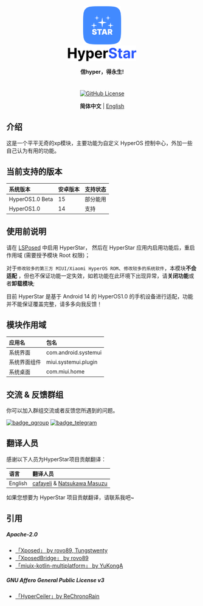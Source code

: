 <div align="center">
<picture  >
<img src="img/app_icon.png" width="100" height="100" alt="icon"/>
</picture>
</div>

<div align="center" >

<picture>
<source media="(prefers-color-scheme: dark)" srcset="img/app_name_dark.png">
<source media="(prefers-color-scheme: light)" srcset="img/app_name_light.png">
<img  src="img/app_name_light.png" width="180" alt="icon"/>

</picture>

**信hyper，得永生!**

#

[![GitHub License](https://img.shields.io/github/license/HowieHChen/XiaomiHelper)](https://github.com/YunZiA/HyperStar/blob/master/LICENSE)

**简体中文** | [English](README_EN-US.md)

</div>

## 介绍

这是一个平平无奇的xp模块，主要功能为自定义 HyperOS 控制中心，外加一些自己认为有用的功能。

## 当前支持的版本
| 系统版本            | 安卓版本 | 支持状态 |
|:----------------|:-----|:-----|
| HyperOS1.0 Beta | 15   | 部分能用 |
| HyperOS1.0      | 14   | 支持   |

## 使用前说明

请在 [LSPosed](https://github.com/LSPosed/LSPosed/releases) 中启用 HyperStar， 然后在 HyperStar 应用内启用功能后，重启作用域 (需要授予模块 Root 权限)；

对于`修改较多的第三方 MIUI/Xiaomi HyperOS ROM`、`修改较多的系统软件`，本模块<b>不会适配</b> ，但也不保证功能一定失效，如若功能在此环境下出现异常，请<b>关闭功能</b>或者<b>卸载模块</b>;

目前 HyperStar 是基于 Android 14 的 HyperOS1.0 的手机设备进行适配，功能并不能保证覆盖完整，请多多向我反馈！


## 模块作用域

| 应用名    | 包名                    |
|:-------|:----------------------|
| 系统界面   | com.android.systemui  |
| 系统界面组件 | miui.systemui.plugin  |
| 系统桌面   | com.miui.home         |

## 交流 & 反馈群组

你可以加入群组交流或者反馈您所遇到的问题。

[![badge_qgroup]][qgroup_url]
[![badge_telegram]][telegram_url]

## 翻译人员

感谢以下人员为HyperStar项目贡献翻译：

| 语言      | 翻译人员                                                                          |
|:--------|:------------------------------------------------------------------------------|
| English | [cafayeli](https://t.me/cafayeli) & [Natsukawa Masuzu](https://t.me/Minggg07) |

如果您想要为 HyperStar 项目贡献翻译，请联系我吧~


## 引用

##### Apache-2.0

- [「Xposed」 by rovo89, Tungstwenty](https://github.com/rovo89/XposedBridge)
- [「XposedBridge」 by rovo89](https://github.com/rovo89/XposedBridge)
- [「miuix-kotlin-multiplatform」 by YuKongA](https://github.com/miuix-kotlin-multiplatform/miuix)

##### GNU Affero General Public License v3

- [「HyperCeiler」by ReChronoRain](https://github.com/ReChronoRain/HyperCeiler)




[qgroup_url]: http://qm.qq.com/cgi-bin/qm/qr?_wv=1027&amp;k=5ONF7LuaoQS6RWEOUYBuA0x4X8ssvHJp&amp;authKey=Pic4VQJxKBJwSjFzsIzbJ50ILs0vAEPjdC8Nat4zmiuJRlftqz9%2FKjrBwZPQTc4I&amp;noverify=0&amp;group_code=810317966

[badge_qgroup]: https://img.shields.io/badge/QQ-群组-4DB8FF?style=for-the-badge&logo=tencentqq

[telegram_url]: https://t.me/+QQWVM0ToHyEyZmRl

[badge_telegram]: https://img.shields.io/badge/dynamic/json?style=for-the-badge&color=2CA5E0&label=Telegram&logo=telegram&query=%24.data.totalSubs&url=https%3A%2F%2Fapi.spencerwoo.com%2Fsubstats%2F%3Fsource%3Dtelegram%26queryKey%3Dcemiuiler